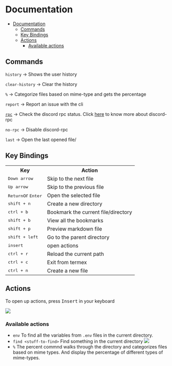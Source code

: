 # Documentation

- [Documentation](#documentation)
  - [Commands](#commands)
  - [Key Bindings](#key-bindings)
  - [Actions](#actions)
    - [Available actions](#available-actions)

## Commands

`history` -> Shows the user history

`clear-history` -> Clear the history

`%` -> Categorize files based on mime-type and gets the percentage

`report` -> Report an issue with the cli

[`rpc`](https://github.com/pranavbaburaj/termex/blob/main/docs/rpc.md) -> Check the discord rpc status. Click [here](https://github.com/pranavbaburaj/termex/blob/main/docs/rpc.md) to know more about discord-rpc

`no-rpc` -> Disable discord-rpc

`last` -> Open the last opened file/

## Key Bindings

<table style="width:100%">  
<tr>  
<th>Key</th>  
<th>Action
</tr>  
<tr>  
<td><kbd>Down arrow</kbd> </td>  
<td> Skip to the next file</td>   
</tr>  
<tr>  
<td><kbd>Up arrow </kbd></td>  
<td>Skip to the previous file</td>  
</tr>  
<tr>  
<td><kbd>Return</kbd>or <kbd>Enter</kbd></td>  
<td>Open the selected file</td>  
</tr>  <tr>  
<td><kbd>shift + n</kbd></td>  
<td>Create a new directory</td>  
</tr>  <tr>  
<td><kbd>ctrl + b </kbd></td>  
<td>Bookmark the current file/directory</td>  
</tr>  <tr>  
<td><kbd>shift + b </kbd></td>  
<td>View all the bookmarks</td>  
</tr>  <tr>  
<td><kbd>shift + p </kbd></td>  
<td>Preview markdown file</td>  
</tr>  <tr>  
<td><kbd>shift + left </kbd></td>  
<td>Go to the parent directory </td>  
</tr>  <tr>  
<td><kbd>insert</kbd></td>  
<td>open actions</td>  
</tr>  <tr>  
<td><kbd>ctrl + r </kbd></td>  
<td>Reload the current path</td>  
</tr>  <tr>  
<td><kbd>ctrl + c </kbd></td>  
<td>Exit from termex</td>  
</tr>  <tr>  
<td><kbd>ctrl + n </kbd></td>  
<td>Create a new file</td>  
</tr>  <tr> 
</table>

## Actions

To open up actions, press <kbd>Insert</kbd> in your keyboard

<img src="https://i.imgur.com/2gdCljh.png">

### Available actions

- `env`
  To find all the variables from `.env` files in the current directory.
- `find <stuff-to-find>`
  Find something in the current directory
  <img src="https://i.imgur.com/FoARHqY.gif">
- `%`
  The percent commnd walks through the directory and categorizes files based on mime types. And display the percentage of different types of mime-types.
